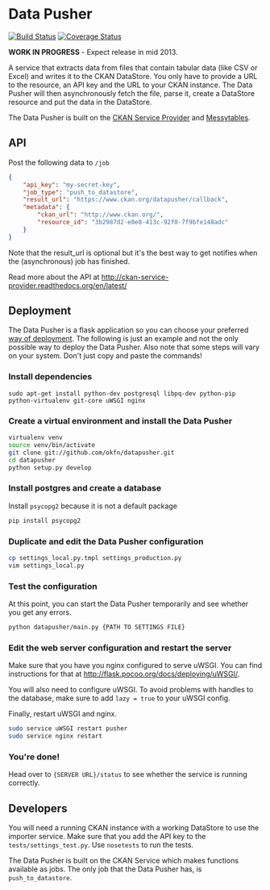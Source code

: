 # Data Pusher

[![Build Status](https://travis-ci.org/okfn/datapusher.png)](https://travis-ci.org/okfn/datapusher)
[![Coverage Status](https://coveralls.io/repos/okfn/datapusher/badge.png)](https://coveralls.io/r/okfn/datapusher)

__WORK IN PROGRESS__ - Expect release in mid 2013.

A service that extracts data from files that contain tabular data (like CSV or Excel) and writes it to the CKAN DataStore. You only have to provide a URL to the resource, an API key and the URL to your CKAN instance. The Data Pusher will then asynchronously fetch the file, parse it, create a DataStore resource and put the data in the DataStore.

The Data Pusher is built on the [CKAN Service Provider](https://github.com/okfn/ckan-service-provider) and [Messytables](https://github.com/okfn/messytables).

## API

Post the following data to `/job`

```json
{
    "api_key": "my-secret-key",
    "job_type": "push_to_datastore",
    "result_url": "https://www.ckan.org/datapusher/callback",
    "metadata": {
        "ckan_url": "http://www.ckan.org/",
        "resource_id": "3b2987d2-e0e8-413c-92f0-7f9bfe148adc"
    }
}
```

Note that the result_url is optional but it's the best way to get notifies when the (asynchronous) job has finished.

Read more about the API at http://ckan-service-provider.readthedocs.org/en/latest/

## Deployment

The Data Pusher is a flask application so you can choose your preferred [way of deployment](http://flask.pocoo.org/docs/deploying/). The following is just an example and not the only possible way to deploy the Data Pusher. Also note that some steps will vary on your system. Don't just copy and paste the commands!

### Install dependencies

```
sudo apt-get install python-dev postgresql libpq-dev python-pip python-virtualenv git-core uWSGI nginx
```

### Create a virtual environment and install the Data Pusher

```bash
virtualenv venv
source venv/bin/activate
git clone git://github.com/okfn/datapusher.git
cd datapusher
python setup.py develop
```

### Install postgres and create a database

Install `psycopg2` because it is not a default package

```bash
pip install psycopg2
```

### Duplicate and edit the Data Pusher configuration

```bash
cp settings_local.py.tmpl settings_production.py
vim settings_local.py
```

### Test the configuration

At this point, you can start the Data Pusher temporarily and see whether you get any errors.

```bash
python datapusher/main.py {PATH TO SETTINGS FILE}
```

### Edit the web server configuration and restart the server

Make sure that you have you nginx configured to serve uWSGI. You can find instructions for that at http://flask.pocoo.org/docs/deploying/uWSGI/.

You will also need to configure uWSGI. To avoid problems with handles to the database, make sure to add `lazy = true` to your uWSGI config.

Finally, restart uWSGI and nginx.

```bash
sudo service uWSGI restart pusher
sudo service nginx restart
```

### You're done!

Head over to `{SERVER URL}/status` to see whether the service is running correctly.

## Developers

You will need a running CKAN instance with a working DataStore to use the importer service. Make sure that you add the API key to the `tests/settings_test.py`. Use `nosetests` to run the tests.

The Data Pusher is built on the CKAN Service which makes functions available as jobs. The only job that the Data Pusher has, is `push_to_datastore`.
